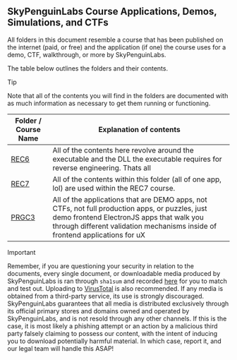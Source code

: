 ## SkyPenguinLabs Course Applications, Demos, Simulations, and CTFs

All folders in this document resemble a course that has been published on the internet (paid, or free) and the application (if one) the course uses for a demo, CTF, walkthrough, or more by SkyPenguinLabs.

The table below outlines the folders and their contents.

> [!TIP]
> Note that all of the contents you will find in the folders are documented with as much information as necessary to get them running or functioning. 


| Folder / Course Name | Explanation of contents |
| -------------------- | ----------------------- | 
| [REC6](./REC6%20-%20How%20to%20analyze%20GUIs%20built%20for%20Windows)| All of the contents here revolve around the executable and the DLL the executable requires for reverse engineering. Thats all 
| [REC7](./REC7%20-%20Reverse%20Engineering%20BlackBoxed%20Golang%20Plugins)| All of the contents within this folder (all of one app, lol) are used within the REC7 course. 
| [PRGC3](./PRGC3%20-%20The%20Art%20of%20Frontend%20Validation) | All of the applications that are DEMO apps, not CTFs, not full production apps, or puzzles, just demo frontend ElectronJS apps that walk you through different validation mechanisms inside of frontend applications for uX 




> [!IMPORTANT]
> Remember, if you are questioning your security in relation to the documents, every single document, or downloadable media produced by SkyPenguinLabs is ran through `sha1sum` and recorded [here](../CourseResources/HelpUsFightPiracy) for you to match and test out. Uploading to [VirusTotal](https://www.virustotal.com/gui/file/e23a4697fce0e5db29a5e9409da0ac4cf27ad065fd6146d01f8af098b78a6290?nocache=1) is also recommended. If any media is obtained from a third-party service, its use is strongly discouraged. SkyPenguinLabs guarantees that all media is distributed exclusively through its official primary stores and domains owned and operated by SkyPenguinLabs, and is not resold through any other channels. If this is the case, it is most likely a phishing attempt or an action by a malicious third party falsely claiming to possess our content, with the intent of inducing you to download potentially harmful material. In which case, report it, and our legal team will handle this ASAP!

